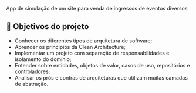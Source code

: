 App de simulação de um site para venda de ingressos de eventos diversos

## 🔨 Objetivos do projeto

- Conhecer os diferentes tipos de arquitetura de software;
- Aprender os princípios da Clean Architecture;
- Implementar um projeto com separação de responsabilidades e isolamento do domínio;
- Entender sobre entidades, objetos de valor, casos de uso, repositórios e controladores;
- Analisar os prós e contras de arquiteturas que utilizam muitas camadas de abstração.


